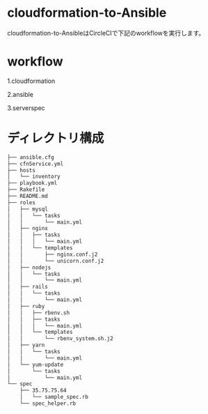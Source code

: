 # cloudformation-to-Ansible
cloudformation-to-AnsibleはCircleCIで下記のworkflowを実行します。

# workflow
1.cloudformation

2.ansible

3.serverspec

# ディレクトリ構成
```bash
├── ansible.cfg
├── cfnService.yml
├── hosts
│   └── inventory
├── playbook.yml
├── Rakefile
├── README.md
├── roles
│   ├── mysql
│   │   └── tasks
│   │       └── main.yml
│   ├── nginx
│   │   ├── tasks
│   │   │   └── main.yml
│   │   └── templates
│   │       ├── nginx.conf.j2
│   │       └── unicorn.conf.j2
│   ├── nodejs
│   │   └── tasks
│   │       └── main.yml
│   ├── rails
│   │   └── tasks
│   │       └── main.yml
│   ├── ruby
│   │   ├── rbenv.sh
│   │   ├── tasks
│   │   │   └── main.yml
│   │   └── templates
│   │       └── rbenv_system.sh.j2
│   ├── yarn
│   │   └── tasks
│   │       └── main.yml
│   └── yum-update
│       └── tasks
│           └── main.yml
└── spec
    ├── 35.75.75.64
    │   └── sample_spec.rb
    └── spec_helper.rb
 ```
